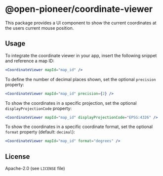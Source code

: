 # @open-pioneer/coordinate-viewer

This package provides a UI component to show the current coordinates at the users current mouse position.

## Usage

To integrate the coordinate viewer in your app, insert the following snippet and reference a map ID:

```jsx
<CoordinateViewer mapId="map_id" />
```

To define the number of decimal places shown, set the optional `precision` property:

```jsx
<CoordinateViewer mapId="map_id" precision={2} />
```

To show the coordinates in a specific projection, set the optional `displayProjectionCode` property:

```jsx
<CoordinateViewer mapId="map_id" displayProjectionCode="EPSG:4326" />
```

To show the coordinates in a specific coordinate format, set the optional `format` property (default: `decimal`):

```jsx
<CoordinateViewer mapId="map_id" format="degrees" />
```

## License

Apache-2.0 (see `LICENSE` file)
